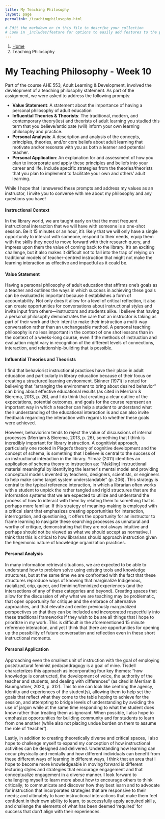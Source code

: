 ```yaml
---
title: My Teaching Philosophy
layout: page
permalink: /teachingphilosophy.html

# Edit the markdown on in this file to describe your collection
# Look in _includes/feature for options to easily add features to the page
---
```

<nav style="--bs-breadcrumb-divider: url(&#34;data:image/svg+xml,%3Csvg xmlns='http://www.w3.org/2000/svg' width='8' height='8'%3E%3Cpath d='M2.5 0L1 1.5 3.5 4 1 6.5 2.5 8l4-4-4-4z' fill='currentColor'/%3E%3C/svg%3E&#34;);" aria-label="breadcrumb">
  <ol class="breadcrumb">
    <li class="breadcrumb-item"><a href="#">Home</a></li>
    <li class="breadcrumb-item active" aria-current="page">Teaching Philosophy</li>
  </ol>
</nav>
  
# My Teaching Philosophy - Week 10

Part of the course AHE 553, Adult Learning & Development, involved the development of a teaching philosophy statement. As part of the assignment, we were asked to address the following prompts:

<ul>

<li><b>Value Statement</b>: A statement about the importance of having a personal philosophy of adult education</li>
<li><b>Influential Theories & Theorists</b>: The traditional, modern, and contemporary theory(ies) and theorists of adult learning you studied this term that you believe/anticipate (will) inform your own learning philosophy and practice.</li>
<li><b>Personal Analysis</b>: A description and analysis of the concepts, principles, theories, and/or core beliefs about adult learning that motivate and/or resonate with you as both a learner and potential teacher.</li>
<li><b>Personal Application</b>: An explanation for and assessment of how you plan to incorporate and apply these principles and beliefs into your career and life. Include specific strategies from the theories/theorists that you plan to implement to facilitate your own and others’ adult learning.</li>
</ul>

While I hope that I answered these prompts and address my values as an instructor, I invite you to converse with me about my philosophy and any questions you have!

<div class="col-md-8 my-auto pt-4">

  <h4> Instructional Context </h4>

In the library world, we are taught early on that the most frequent instructional interaction that we will have with someone is a one-shot session. Be it 15 minutes or an hour, it’s likely that we will only have a single opportunity to interact with someone, respond to their needs, equip them with the skills they need to move forward with their research query, and impress upon them the value of coming back to the library. It’s an exciting challenge, but it also makes it difficult not to fall into the trap of relying on traditional models of teacher-centred instruction that might not make the learning interaction as effective and impactful as it could be.

  <h4> Value Statement </h4>

Having a personal philosophy of adult education that affirms one’s goals as a teacher and outlines the ways in which success in achieving these goals can be evaluated is important because it establishes a form of accountability. Not only does it allow for a level of critical reflection, it also can create opportunities for conversations about instructional styles and invite input from others—instructors and students alike. I believe that having a personal philosophy demonstrates the care that an instructor is taking as part of their work and their intent to make their instruction a multi-way conversation rather than an unchangeable method. A personal teaching philosophy is no less important in the context of one shot lessons than in the context of a weeks-long course, even if the methods of instruction and evaluation might vary in recognition of the different levels of connections, interaction, and relationship-building that is possible.

  <h4> Influential Theories and Theorists </h4>

<p class="py-2" style="width=75ch;"> 
I find that behaviorist instructional practices have their place in adult education and particularly in library education because of their focus on creating a structured learning environment. Skinner (1971) is noted for believing that “arranging the environment to bring about desired behavior” can bring about effective educational results (as cited in Merriam & Bierema, 2013, p. 26), and I do think that creating a clear outline of the expectations, potential outcomes, and goals for the course represent an important way in which a teacher can help a student to understand what their understanding of the educational interaction is and can also invite feedback regarding the interaction with regards to whether these goals were achieved.
</p>
<p class="py-2" style="width=75ch;"> 
However, behaviorism tends to reject the value of discussions of internal processes (Merriam & Bierema, 2013, p. 26), something that I think is incredibly important for library instruction. A cognitivist approach, particularly one rooted in Piaget’s theory of cognitive development and the concept of schema, is something that I believe is central to the success of an instructional interaction in the library. Yilmaz (2011) identifies an application of schema theory to instruction as: “Mak[ing] instructional material meaningful by identifying the learner's mental model and providing conceptual models invented by teachers, designers, scientists, or engineers to help make some target system understandable” (p. 206). This strategy is central to the typical reference interaction, in which a librarian often works with a student to unpick the rather tangled and rigid structures that are the information systems that we are expected to utilize and understand the process of how to interact with them by relating them to something that is perhaps more familiar. If this strategy of meaning-making is employed with a critical slant that emphasizes creating opportunities for interaction, interrogation, and questioning, it offers the opportunity for an instructor to frame learning to navigate these searching processes as unnatural and worthy of critique, demonstrating that they are not always intuitive and perhaps should not be viewed as what we should accept as normative. I think that this is critical to how librarians should approach instruction given the hegemonic nature of knowledge organization practices.
</p>

  <h4> Personal Analysis </h4>

<p class="py-2" style="width=75ch;"> 
In many information retrieval situations, we are expected to be able to understand how to problem solve using existing tools and knowledge structures, but at the same time we are confronted with the fact that these structures reproduce ways of knowing that marginalize Indigenous, racialized, crip, queer, and feminine/feminized experiences (and the intersections of any of these categories and beyond). Creating spaces that allow for the discussion of why what we are teaching may be problematic, that open opportunity for critique and the embrace of alternative approaches, and that elevate and center previously marginalized perspectives so that they can be included and incorporated respectfully into these traditional frameworks if they wish to be are all things that I hope to prioritize in my work. This is difficult in the aforementioned 15 minute reference interaction, and yet I think that there are opportunities for opening up the possibility of future conversation and reflection even in these short instructional moments.
</p>

  <h4> Personal Application </h4>

Approaching even the smallest unit of instruction with the goal of employing poststructural feminist peda/andragogy is a goal of mine. Tisdell characterizes this approach as incorporating four key themes: “how knowledge is constructed, the development of voice, the authority of the teacher and students, and dealing with differences” (as cited in Merriam & Baumgartner, 2020, p. 312). This to me can look like centring the agency, identity and experiences of the student(s), allowing them to help set the goals that reflect what they come to the table hoping to achieve for the session, and attempting to bridge levels of understanding by avoiding the use of jargon while at the same time responding to what the student does know rather than treating them as ignorant. When possible, I also hope to emphasize opportunities for building community and for students to learn from one another (while also not placing undue burden on them to assume the role of ‘teacher’).

Lastly, in addition to creating theoretically diverse and critical spaces, I also hope to challenge myself to expand my conception of how instructional activities can be designed and delivered. Understanding how learning can occur physically and mentally and how different individuals can benefit from these different ways of learning in different ways, I think that an area that I hope to become more knowledgeable in moving forward is different lecturing styles and strategies that encourage engagement and that conceptualize engagement in a diverse manner. I look forward to challenging myself to learn more about how to encourage others to think critically; to communicate and discover how they best learn and to advocate for instruction that incorporates strategies that are responsive to their needs; and ultimately to have instructional interactions that make them feel confident in their own ability to learn, to successfully apply acquired skills, and challenge the elements of what has been deemed ‘required’ for success that don’t align with their experiences.

